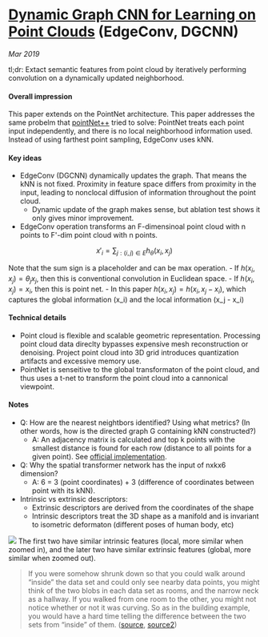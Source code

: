 # [Dynamic Graph CNN for Learning on Point Clouds](https://arxiv.org/pdf/1801.07829.pdf) (EdgeConv, DGCNN)

_Mar 2019_

tl;dr: Extact semantic features from point cloud by iteratively performing convolution on a dynamically updated neighborhood.

#### Overall impression
This paper extends on the PointNet architecture. This paper addresses the same probelm that [pointNet++](pointnet++.md) tried to solve: PointNet treats each point input independently, and there is no local neighborhood information used. Instead of using farthest point sampling, EdgeConv uses kNN. 

#### Key ideas
- EdgeConv (DGCNN) dynamically updates the graph. That means the kNN is not fixed. Proximity in feature space differs from proximity in the input, leading to nonclocal diffusion of information throughout the point cloud.
	- Dynamic update of the graph makes sense, but ablation test shows it only gives minor improvement.
- EdgeConv operation transforms an F-dimensinoal point cloud with n points to F'-dim point cloud with n points.

$$x'_i = \sum_{j:(i, j)\in E} h_{\theta}(x_i, x_j)$$

Note that the sum sign is a placeholder and can be max operation. 
	- If $h(x_i, x_j)=\theta_j x_j$, then this is conventional convolution in Euclidean space.
	- If $h(x_i, x_j) = x_i$, then this is point net.
	- In this paper $h(x_i, x_j) = h(x_i, x_j-x_i)$, which captures the global information (x_i) and the local information (x_j - x_i)


#### Technical details
- Point cloud is flexible and scalable geometric representation. Processing point cloud data direclty bypasses expensive mesh reconstruction or denoising. Project point cloud into 3D grid introduces quantization artifacts and excessive memory use.
- PointNet is senseitive to the global transformaton of the point cloud, and thus uses a t-net to transform the point cloud into a cannonical viewpoint. 

#### Notes
- Q: How are the nearest neightbors identified? Using what metrics? (In other words, how is the directed graph G containing kNN constructed?)
	- A: An adjacency matrix is calculated and top k points with the smallest distance is found for each row (distance to all points for a given point). See [official implementation](https://github.com/WangYueFt/dgcnn/blob/master/models/dgcnn.py#L27).
- Q: Why the spatial transformer network has the input of nxkx6 dimension? 
	- A: 6 = 3 (point coordinates) + 3 (difference of coordinates between point with its kNN).
- Intrinsic vs extrinsic descriptors: 
	- Extrinsic descriptors are derived from the coordinates of the shape
	- Intrinsic descriptors treat the 3D shape as a manifold and is invariant to isometric deformaton (different poses of human body, etc)
	
![](https://shapeofdata.files.wordpress.com/2013/08/inextrinsic.png?w=640&h=244)
The first two have similar intrinsic features (local, more similar when zoomed in), and the later two have similar extrinsic features (global, more similar when zoomed out).
> If you were somehow shrunk down so that you could walk around “inside” the data set and could only see nearby data points, you might think of the two blobs in each data set as rooms, and the narrow neck as a hallway. If you walked from one room to the other, you might not notice whether or not it was curving. So as in the building example, you would have a hard time telling the difference between the two sets from “inside” of them. ([source](https://shapeofdata.wordpress.com/2013/08/06/intrinsic-vs-extrinsic-structure/), [source2](https://shapeofdata.wordpress.com/2013/08/06/intrinsic-vs-extrinsic-structure/))
